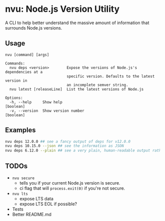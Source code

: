 # nvu: Node.js Version Utility

A CLI to help better understand the massive amount of information that surrounds Node.js versions.

## Usage

```
nvu [command] [args]

Commands:
  nvu deps <version>        Expose the versions of Node.js's dependencies at a
                            specific version. Defaults to the latest version in
                            an incomplete semver string.
  nvu latest [releaseLine]  List the latest versions of Node.js

Options:
  -h, --help     Show help                                             [boolean]
  -v, --version  Show version number                                   [boolean]
```

## Examples

```bash
nvu deps 12.0.0 ## see a fancy output of deps for v12.0.0
nvu deps 10.15.0 --json ## see the information as JSON
nvu deps 6.12.0 --plain ## see a very plain, human-readable output rather than a fancy one
```

## TODOs

- `nvu secure`
  - tells you if your current Node.js version is secure.
  - ci flag that will `process.exit(0)` if you're not secure.
- `nvu lts`
  - expose LTS data
  - expose LTS EOL if possible?
- Tests
- Better README.md